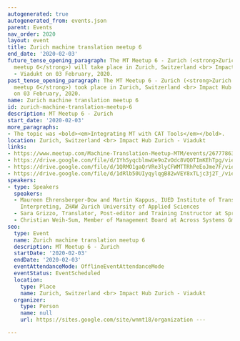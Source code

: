 ```yaml
---
autogenerated: true
autogenerated_from: events.json
parent: Events
nav_order: 2020
layout: event
title: Zurich machine translation meetup 6
end_date: '2020-02-03'
future_tense_opening_paragraph: The MT Meetup 6 - Zurich (<strong>Zurich machine translation
  meetup 6</strong>) will take place in Zurich, Switzerland <br> Impact Hub Zurich
  - Viadukt on 03 February, 2020.
past_tense_opening_paragraph: The MT Meetup 6 - Zurich (<strong>Zurich machine translation
  meetup 6</strong>) took place in Zurich, Switzerland <br> Impact Hub Zurich - Viadukt
  on 03 February, 2020.
name: Zurich machine translation meetup 6
id: zurich-machine-translation-meetup-6
description: MT Meetup 6 - Zurich
start_date: '2020-02-03'
more_paragraphs:
- The topic was <bold><em>Integrating MT with CAT Tools</em></bold>.
location: Zurich, Switzerland <br> Impact Hub Zurich - Viadukt
links:
- https://www.meetup.com/Machine-Translation-Meetup-MTM/events/267778633/
- https://drive.google.com/file/d/1YhSyqcblmwUe9oZvOdc8VQOTImKEhTpg/view
- https://drive.google.com/file/d/1QRMO1gaQrVRe3lyCFWMTTRhPeEoJme7F/view
- https://drive.google.com/file/d/1dRlb50UIyqylqgB82wVEY8xTLjc3j2T_/view
speakers:
- type: Speakers
  speakers:
  - Maureen Ehrensberger-Dow and Martin Kappus, IUED Institute of Translation and
    Interpreting, ZHAW Zurich University of Applied Sciences
  - Sara Grizzo, Translator, Post-editor and Training Instructor at Sprachschneiderei
  - Christian Weih-Sum, Member of Management Board at Across Systems GmbH
seo:
  type: Event
  name: Zurich machine translation meetup 6
  description: MT Meetup 6 - Zurich
  startDate: '2020-02-03'
  endDate: '2020-02-03'
  eventAttendanceMode: OfflineEventAttendanceMode
  eventStatus: EventScheduled
  location:
    type: Place
    name: Zurich, Switzerland <br> Impact Hub Zurich - Viadukt
  organizer:
    type: Person
    name: null
    url: https://sites.google.com/site/wnmt18/organization ---

---
```



